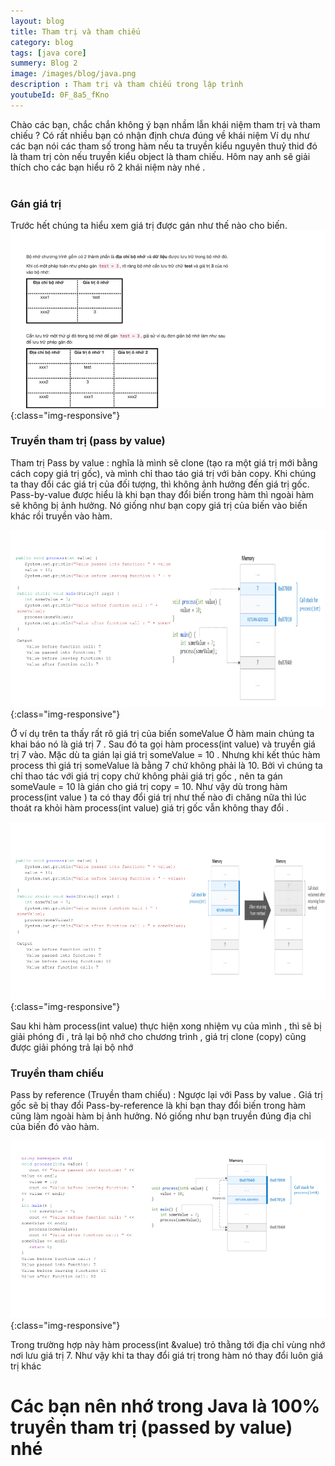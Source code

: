 ```yaml
---
layout: blog
title: Tham trị và tham chiếu
category: blog
tags: [java core]
summery: Blog 2
image: /images/blog/java.png
description : Tham trị và tham chiếu trong lập trình 
youtubeId: 0F_8a5_fKno
---
```


Chào các bạn, chắc chắn không ý bạn nhầm lẫn khái niệm tham trị và tham chiếu  ? Có rất nhiều bạn có nhận định chưa đúng về khái niệm 
Ví dụ như các bạn nói các tham số trong hàm nếu ta truyền kiểu nguyên thuỷ thid đó là tham trị còn nếu truyền kiểu object là tham chiếu. 
Hôm nay anh sẽ giải thích cho các bạn hiểu rõ 2 khái niệm này nhé . 
<br><br>

### Gán giá trị 
Trước hết chúng ta hiểu xem giá trị được gán như thế nào cho biến.
![Gán giá trị](/images/post/javacore/gangiatri.png){:class="img-responsive"}
<br>

### Truyền tham trị (pass by value) 

Tham trị Pass by value : nghĩa là mình sẽ clone (tạo ra một giá trị mới bằng cách copy giá trị gốc), và mình chỉ thao táo giá trị với bản copy. 
Khi chúng ta thay đổi các giá trị của đối tượng, thì không ảnh hưởng đến giá trị gốc. Pass-by-value được hiểu là khi bạn thay đổi biến trong hàm thì ngoài hàm sẽ không bị ảnh hưởng. 
Nó giống như bạn copy giá trị của biến vào biến khác rồi truyền vào hàm.

![Tham trị](/images/post/javacore/passbyvalue.png){:class="img-responsive"}

Ở ví dụ trên ta thấy rất rõ giá trị của biến  someValue 
Ở hàm main chúng ta khai báo nó là giá trị 7 . Sau đó ta gọi hàm process(int value) và truyền giá trị 7 vào. 
Mặc dù ta gián lại giá trị someValue = 10 . Nhưng khi kết thúc hàm process thì giá trị someValue là bằng 7 chứ không phải là 10.
Bởi vì chúng ta chỉ thao tác với giá trị copy chứ không phải giá trị gốc , nên ta gán someVaule = 10 là gián cho giá trị copy = 10.
Như vậy dù trong hàm process(int value ) ta có thay đổi giá trị như thế nào đi chăng nữa thì lúc thoát ra khỏi hàm process(int value) giá trị
gốc vẫn không thay đổi .

![Tham trị](/images/post/javacore/passbyvalue2.png){:class="img-responsive"}

Sau khi hàm process(int value) thực hiện xong nhiệm vụ của mình , thì sẽ bị giải phóng đi , trả lại bộ nhớ cho chương trình , giá trị clone 
(copy) cũng được giải phóng trả lại bộ nhớ
<br>

### Truyền tham  chiếu
Pass by reference (Truyền tham chiếu) : Ngược lại với Pass by value . Giá trị gốc sẽ bị thay đổi Pass-by-reference là khi bạn thay đổi biến trong hàm cũng làm ngoài hàm bị ảnh hưởng. Nó giống như bạn truyền đúng địa chỉ của biến đó vào hàm.

![Tham trị](/images/post/javacore/passbyreference.png){:class="img-responsive"}

Trong trường hợp này hàm process(int &value) trỏ thằng tới địa chỉ vùng nhớ nơi lưu giá trị 7. Như vậy khi ta thay đổi giá trị trong hàm nó thay 
đổi luôn giá trị khác 
<br>

# Các bạn nên nhớ trong  Java là 100% truyền tham trị (passed by value) nhé 



